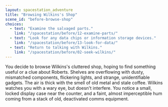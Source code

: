 ```yaml
---
layout: spacestation_adventure
title: "Browsing Wilkins's Shop"
scene_id: "before-browse-shop"
choices:
  - text: "Examine the salvaged parts."
    link: "/spacestation/before/12-examine-parts/"
  - text: "Look for any data chips or information storage devices."
    link: "/spacestation/before/13-look-for-data/"
  - text: "Return to talking with Wilkins."
    link: "/spacestation/before/02-seek-wilkins/"
---
```


You decide to browse Wilkins's cluttered shop, hoping to find something useful or a clue about Roberts. Shelves are overflowing with dusty, mismatched components, flickering lights, and strange, unidentifiable gadgets. The air is thick with the smell of old metal and stale coffee. Wilkins watches you with a wary eye, but doesn't interfere. You notice a small, locked display case near the counter, and a faint, almost imperceptible hum coming from a stack of old, deactivated comms equipment.
